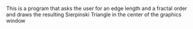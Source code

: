 This is a program that asks the user for an edge length and a fractal order and draws the resulting Sierpinski
Triangle in the center of the graphics window